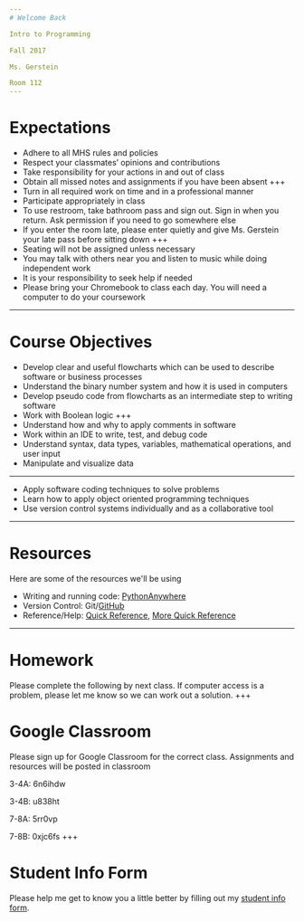 ```yaml
---
# Welcome Back

Intro to Programming

Fall 2017

Ms. Gerstein

Room 112
---
```

# Expectations

- Adhere to all MHS rules and policies
- Respect your classmates’ opinions and contributions
- Take responsibility for your actions in and out of class
- Obtain all missed notes and assignments if you have been absent
+++
- Turn in all required work on time and in a professional manner
- Participate appropriately in class
- To use restroom, take bathroom pass and sign out. Sign in when you return. Ask permission if you need to go somewhere else
- If you enter the room late, please enter quietly and give Ms. Gerstein your late pass before sitting down
+++
- Seating will not be assigned unless necessary
- You may talk with others near you and listen to music while doing independent work
- It is your responsibility to seek help if needed
- Please bring your Chromebook to class each day. You will need a computer to do your coursework
---
# Course Objectives

* Develop clear and useful flowcharts which can be used to describe software or business processes
* Understand the binary number system and how it is used in computers
* Develop pseudo code from flowcharts as an intermediate step to writing software
* Work with Boolean logic
+++
* Understand how and why to apply comments in software
* Work within an IDE to write, test, and debug code
* Understand syntax, data types, variables, mathematical operations, and user input
* Manipulate and visualize data
***
* Apply software coding techniques to solve problems
* Learn how to apply object oriented programming techniques
* Use version control systems individually and as a collaborative tool
---
# Resources

Here are some of the resources we'll be using

* Writing and running code: [PythonAnywhere](https://www.pythonanywhere.com)
* Version Control: Git/[GitHub](https://github.com/)
* Reference/Help: [Quick Reference](http://nbviewer.jupyter.org/github/justmarkham/python-reference/blob/master/reference.ipynb), [More Quick Reference](http://www.cs.put.poznan.pl/csobaniec/software/python/py-qrc.html)
---
# Homework

Please complete the following by next class. If computer access is a problem, please let me know so we can work out a solution.
+++
# Google Classroom

Please sign up for Google Classroom for the correct class. Assignments and resources will be posted in classroom

3-4A: 6n6ihdw

3-4B: u838ht

7-8A: 5rr0vp

7-8B: 0xjc6fs
+++
# Student Info Form

Please help me get to know you a little better by filling out my [student info form](https://airtable.com/shrj8C0fDkl1LdraF).
